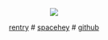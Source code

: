 
<p align="center">
<img src="https://i.postimg.cc/VNf88z7X/3b7fd4a3b17384c36ebc945ce7605b44-removebg-preview.png"/>
</p>
<p align="center">
<a href="https://rentry.co/internaldialogue"> rentry</a> # <a href="https://spacehey.com/profile?id=4011582">spacehey</a> # <a href="https://github.com/hey-missy">github</a>
</p>
